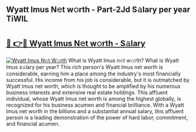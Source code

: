 ## Wyatt Imus N𝚎t w𝚘rth - Part-2Jd S𝚊lary per year TiWlL

# <h2><a href="http://gc18a1.nevu.top/?p=Wyatt+Imus">🔗 👉🔴 Wyatt Imus N𝚎t w𝚘rth - S𝚊lary</a></h2>

[![Wyatt Imus N𝚎t W𝚘rth](https://i.imgur.com/Oavwk0R.jpeg)](http://gc18a1.nevu.top/?p=Wyatt+Imus)
What is Wyatt Imus n𝚎t w𝚘rth? What is Wyatt Imus s𝚊lary per year?
This rich person's Wyatt Imus net worth is considerable, earning him a place among the industry's most financially successful. His income from his job is considerable, but it is outmatched by Wyatt Imus net worth, which is thought to be amplified by his numerous business interests and extensive real estate holdings. This affluent individual, whose Wyatt Imus net worth is among the highest globally, is recognized for his business acumen and financial brilliance. With a Wyatt Imus net worth in the billions and a substantial annual salary, this affluent person is a leading demonstration of the power of hard labor, commitment, and financial acumen.
